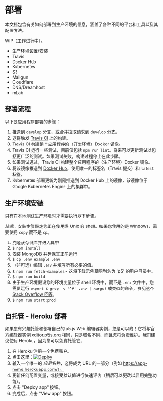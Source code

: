 # 部署

本文档包含有关如何部署到生产环境的信息，涵盖了各种不同的平台和工具以及其配置方法。

WIP（工作进行中）。
* 生产环境设置/安装
* Travis
* Docker Hub
* Kubernetes
* S3
* Mailgun
* Cloudflare
* DNS/Dreamhost
* mLab

## 部署流程

以下是应用程序部署的步骤：

1. 推送到 `develop` 分支，或合并拉取请求到 `develop` 分支。
2. 这将触发 [Travis CI](https://travis-ci.org/processing/p5.js-web-editor) 上的构建。
3. Travis CI 构建整个应用程序的（开发环境）Docker 镜像。
4. Travis CI 运行一些测试，目前仅包括 `npm run lint`。将来可以更新测试以包括更广泛的测试。如果测试失败，构建过程停止在此步骤。
5. 如果测试通过，Travis CI 构建整个应用程序的（生产环境）Docker 镜像。
6. 将该镜像推送到 [Docker Hub](https://hub.docker.com/r/catarak/p5.js-web-editor/)，使用唯一的标签名（Travis 提交）和 `latest` 标签。
7. Kubernetes 部署更新为刚刚推送到 Docker Hub 上的镜像，该镜像位于 Google Kubernetes Engine 上的集群中。

## 生产环境安装

只有在本地测试生产环境时才需要执行以下步骤。

_注意_：安装步骤假定您正在使用类 Unix 的 shell。如果您使用的是 Windows，需要使用 `copy` 而不是 `cp`。

1. 克隆该存储库并进入其中
2. `$ npm install`
3. 安装 MongoDB 并确保其正在运行
4. `$ cp .env.example .env`
5. （非可选）编辑 `.env` 并填写所有必要的值。
6. `$ npm run fetch-examples` - 这将下载示例草图到名为 'p5' 的用户目录中。
7. `$ npm run build`
8. 由于生产环境假设您的环境变量位于 shell 环境中，而不是 `.env` 文件中，您需要运行 `export $(grep -v '^#' .env | xargs)` 或类似的命令，参见这个 [Stack Overflow 回答](https://stackoverflow.com/a/20909045/4086967)。
9. `$ npm run start:prod`

## 自托管 - Heroku 部署

如果您有兴趣托管和部署自己的 p5.js Web 编辑器实例，您是可以的！它将与官方编辑器实例 editor.p5js.org 相同，只是域名不同，而且您将负责维护。我们建议使用 Heroku，因为您可以免费托管它。

1. 在 [Heroku](https://www.heroku.com/) 注册一个免费账户。
2. 点击这里：[![Deploy](https://www.herokucdn.com/deploy/button.svg)](https://heroku.com/deploy?template=https://github.com/processing/p5.js-web-editor/tree/develop)
3. 输入一个唯一的 *应用名称*，这将成为 URL 的一部分（例如 https://app-name.herokuapp.com/）。
4. 更新任何配置变量，或接受默认值进行快速评估（稍后可以更改以启用完整功能）。
5. 点击 "Deploy app" 按钮。
6. 完成后，点击 "View app" 按钮。
